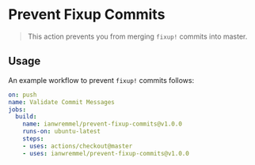 # Prevent Fixup Commits

> This action prevents you from merging `fixup!` commits into master.

## Usage

An example workflow to prevent `fixup!` commits follows:

```yml
on: push
name: Validate Commit Messages
jobs:
  build:
    name: ianwremmel/prevent-fixup-commits@v1.0.0
    runs-on: ubuntu-latest
    steps:
    - uses: actions/checkout@master
    - uses: ianwremmel/prevent-fixup-commits@v1.0.0

```

